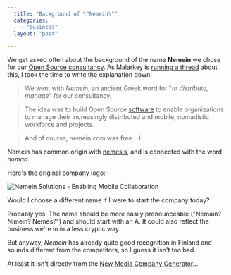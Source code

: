 ```yaml
---
  title: "Background of \"Nemein\""
  categories: 
    - "business"
  layout: "post"

---
```

We get asked often about the background of the name __Nemein__ we chose for our [Open Source consultancy][1]. As Malarkey is [running a thread][2] about this, I took the time to write the explanation down:

> We went with _Nemein_, an ancient Greek word for "_to distribute, manage_" for our consultancy.

> The idea was to build Open Source [software][4] to enable organizations to manage their increasingly distributed and mobile, nomadistic workforce and projects.

> And of course, nemein.com was free :-)

Nemein has common origin with [nemesis][3], and is connected with the word _nomad_.

Here's the original company logo:

![Nemein Solutions - Enabling Mobile Collaboration][5]

Would I choose a different name if I were to start the company today? 

Probably yes. The name should be more easily pronounceable ("Nemain? Nimein? Nemes?") and should start with an A. It could also reflect the business we're in in a less cryptic way. 

But anyway, _Nemein_ has already quite good recognition in Finland and sounds different from the competitors, so I guess it isn't too bad.

At least it isn't directly from the [New Media Company Generator][6]...

[1]: http://www.nemein.com/en/
[2]: http://www.stuffandnonsense.co.uk/archives/whats_in_your_name.html
[3]: http://www.etymonline.com/index.php?term=Nemesis
[4]: http://www.openpsa.org/
[5]: http://bergie.iki.fi/midcom-serveattachmentguid-58e17651fde08e74938a27704bcb030f/Nemein_lomake_ylaosa_3_72dpi.jpg
[6]: http://adactio.com/extras/newmediagenerator/
